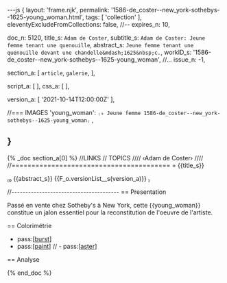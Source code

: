 ---js
{
  layout:    'frame.njk',
  permalink: '1586-de_coster--new_york-sothebys--1625-young_woman.html',
  tags:      [ 'collection' ],
  eleventyExcludeFromCollections: false,
  //-- expires_n: 10,

  doc_n:      5120,
  title_s:    `Adam de Coster`,
  subtitle_s: `Adam de Coster: Jeune femme tenant une quenouille`,
  abstract_s: `Jeune femme tenant une quenouille devant une chandelle&mdash;1625&nbsp;c.`,
  workID_s:   '1586-de_coster--new_york-sothebys--1625-young_woman',
  //... issue_n: -1,

  section_a:
  [
    `article`,
    `galerie`,
  ],

  script_a:
  [
  ],
  css_a:
  [
  ],

  version_a:
  [
    '2021-10-14T12:00:00Z'
  ],

  //=== IMAGES
  'young_woman':
`₍₉
Jeune femme
1586-de_coster--new_york-sothebys--1625-young_woman₎`
  ,

}
---
{% _doc section_a[0] %}
//LINKS
// TOPICS
////
‹Adam de Coster›
////
//========================================
= {{title_s}}

₍₀
{{abstract_s}}
{{F_o.versionList__s(version_a)}}
₎

//---------------------------------------
== Presentation

Passé en vente chez Sotheby's à New York, cette {{young_woman}} constitue un jalon essentiel pour la reconstitution de l'oeuvre de l'artiste.

== Colorimétrie

- pass:[<a href={{U_o.url_s}}{{workID_s}}--burst.html>burst</a>]
- pass:[<a href={{U_o.url_s}}{{workID_s}}--paint.html>paint</a>]
// - pass:[<a href={{U_o.url_s}}{{workID_s}}--aster.html>aster</a>]

== Analyse

{% end_doc %}
